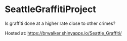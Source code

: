 # SeattleGraffitiProject
Is graffiti done at a higher rate close to other crimes?

Hosted at:
https://brwalker.shinyapps.io/Seattle_Graffiti/
